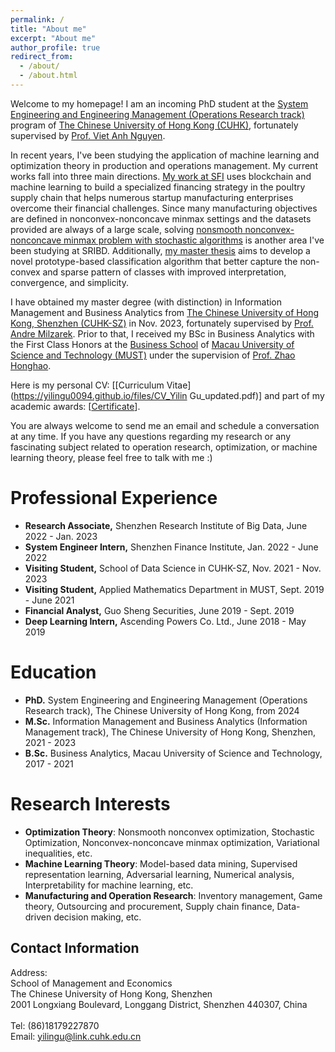 ```yaml
---
permalink: /
title: "About me"
excerpt: "About me"
author_profile: true
redirect_from: 
  - /about/
  - /about.html
---
```

Welcome to my homepage! I am an incoming PhD student at the [System Engineering and Engineering Management (Operations Research track)](https://www.se.cuhk.edu.hk/research/operations-research/) program of [The Chinese University of Hong Kong (CUHK)](https://www.cuhk.edu.hk/english/index.html), fortunately supervised by [Prof. Viet Anh Nguyen](https://www.vietanhnguyen.net/).

In recent years, I've been studying the application of machine learning and optimization theory in production and operations management. My current works fall into three main directions. [My work at SFI](https://yilingu0094.github.io/industry_project/) uses blockchain and machine learning to build a specialized financing strategy in the poultry supply chain that helps numerous startup manufacturing enterprises overcome their financial challenges. Since many manufacturing objectives are defined in nonconvex-nonconcave minmax settings and the datasets provided are always of a large scale, solving [nonsmooth nonconvex-nonconcave minmax problem with stochastic algorithms](https://yilingu0094.github.io/research/) is another area I've been studying at SRIBD. Additionally, <a href="https://yilingu0094.github.io/research/#2-adaptive-multiple-vector-quantization-classification-master-thesis">my master thesis</a> aims to develop a novel prototype-based classification algorithm that better capture the non-convex and sparse pattern of classes with improved interpretation, convergence, and simplicity.

I have obtained my master degree (with distinction) in Information Management and Business Analytics from [The Chinese University of Hong Kong, Shenzhen (CUHK-SZ)](https://www.cuhk.edu.cn/en) in Nov. 2023, fortunately supervised by [Prof. Andre Milzarek](https://sds.cuhk.edu.cn/en/teacher/64). Prior to that, I received my BSc in Business Analytics with the First Class Honors at the [Business School](https://www.must.edu.mo/en/msb) of [Macau University of Science and Technology (MUST)](https://www.must.edu.mo/en) under the supervision of [Prof. Zhao Honghao](https://www.must.edu.mo/images/MSB/files/ZhaoHongHao_SC.pdf).

Here is my personal CV: \[[Curriculum Vitae](https://yilingu0094.github.io/files/CV_Yilin Gu_updated.pdf)\] and part of my academic awards: \[[Certificate](https://cuhko365-my.sharepoint.com/:b:/g/personal/221025012_link_cuhk_edu_cn/EdlJ0FbPdhxLm3cDzeERBVsByZgHSWGYQcTlQNPrI26srQ?e=QeDv0c)\].

You are always welcome to send me an email and schedule a conversation at any time. If you have any questions regarding my research or any fascinating subject related to operation research, optimization, or machine learning theory, please feel free to talk with me :)



Professional Experience
======
+ **Research Associate,** Shenzhen Research Institute of Big Data, June 2022 - Jan. 2023
+ **System Engineer Intern,** Shenzhen Finance Institute, Jan. 2022 - June 2022
+ **Visiting Student,** School of Data Science in CUHK-SZ, Nov. 2021 - Nov. 2023
+ **Visiting Student,** Applied Mathematics Department in MUST, Sept. 2019 - June 2021
+ **Financial Analyst,** Guo Sheng Securities, June 2019 - Sept. 2019
+ **Deep Learning Intern,** Ascending Powers Co. Ltd., June 2018 - May 2019


Education
======
+ **PhD.** System Engineering and Engineering Management (Operations Research track), The Chinese University of Hong Kong, from 2024
+ **M.Sc.** Information Management and Business Analytics (Information Management track), The Chinese University of Hong Kong, Shenzhen, 2021 - 2023
+ **B.Sc.** Business Analytics, Macau University of Science and Technology, 2017 - 2021

Research Interests
======
+ **Optimization Theory**: Nonsmooth nonconvex optimization, Stochastic Optimization, Nonconvex-nonconcave minmax optimization, Variational inequalities, etc.
+ **Machine Learning Theory**: Model-based data mining, Supervised representation learning, Adversarial learning, Numerical analysis, Interpretability for machine learning, etc.
+ **Manufacturing and Operation Research**: Inventory management, Game theory, Outsourcing and procurement, Supply chain finance, Data-driven decision making, etc.


Contact Information
------
Address:
<br/>
School of Management and Economics
<br/>
The Chinese University of Hong Kong, Shenzhen
<br/>
2001 Longxiang Boulevard, Longgang District, Shenzhen 440307, China
<br/>
<br/>
Tel: (86)18179227870
<br/>
Email: [yilingu@link.cuhk.edu.cn](mailto:yilingu@link.cuhk.edu.cn)


